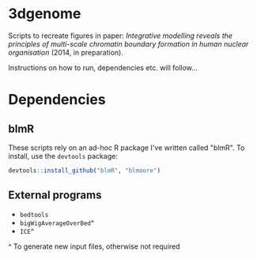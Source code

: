 3dgenome
========

Scripts to recreate figures in paper: _Integrative modelling reveals the principles of multi-scale chromatin boundary formation in human nuclear organisation_ (2014, in preparation).

Instructions on how to run, dependencies etc. will follow...

# Dependencies

## blmR

These scripts rely on an ad-hoc R package I've written called "blmR". To install, use the `devtools` package:

```r
devtools::install_github("blmR", "blmoore")
```

## External programs

* `bedtools`
* `bigWigAverageOverBed`^
* `ICE`^

^ To generate new input files, otherwise not required
